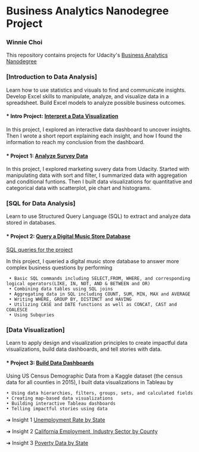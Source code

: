# Business Analytics Nanodegree Project

### Winnie Choi
This repository contains projects for Udacity's [Business Analytics Nanodegree](https://www.udacity.com/course/business-analytics-nanodegree--nd098) 

### [Introduction to Data Analysis]
Learn how to use statistics and visuals to find and communicate insights. Develop Excel skills to manipulate, analyze, and visualize data in a spreadsheet. Build Excel models to analyze possible business outcomes.

#### * Intro Project: [Interpret a Data Visualization](https://github.com/winniec228/Business-Analytics-Nanodegree-Project/blob/master/Project_Madrid%20in%20Detail.pdf) 
In this project, I explored an interactive data dashboard to uncover insights. Then I wrote a short report explaining each insight, and how I found the information to reach my conclusion from the dashboard.

#### * Project 1: [Analyze Survey Data](https://github.com/winniec228/Business-Analytics-Nanodegree-Project/blob/master/Analyze%20Udacity%20Survey%20Data.pdf)
In this project, I explored marketing suvery data from Udacity. Started with manipulating data with sort and filter, I summarized data with aggregation and conditional funtions. Then I built data visualizations for quantitative and categorical data with scatterplot, pie chart and histograms. 

### [SQL for Data Analysis]
Learn to use Structured Query Language (SQL) to extract and analyze data stored in databases.

#### * Project 2: [Query a Digital Music Store Database](https://github.com/winniec228/Business-Analytics-Nanodegree-Project/blob/master/SQL_Digital%20Music%20Store%20Database.pdf)
  [SQL queries for the project](https://github.com/winniec228/Business-Analytics-Nanodegree-Project/blob/master/Project_queries.txt)
  
In this project, I queried a digital music store database to answer more complex business questions by performing 
     
     • Basic SQL commands including SELECT,FROM, WHERE, and corresponding logical operators(LIKE, IN, NOT, AND & BETWEEN and OR)
     • Combining data tables using SQL joins
     • Aggregating data in SQL including COUNT, SUM, MIN, MAX and AVERAGE
     • Writing WHERE, GROUP BY, DISTINCT and HAVING 
     • Utilizing CASE and DATE functions as well as CONCAT, CAST and COALESCE 
     • Using Subquries 

### [Data Visualization]
Learn to apply design and visualization principles to create impactful data visualizations, build data dashboards, and tell stories with data.

#### * Project 3: [Build Data Dashboards](https://github.com/winniec228/Business-Analytics-Nanodegree-Project/blob/master/Data%20Visualization_US%20Census%20Demographic%20data.pdf)
Using US Census Demographic Data from a Kaggle dataset (the census data for all counties in 2015), I built data visualizations in Tableau by 

    • Using data hierarchies, filters, groups, sets, and calculated fields
    • Creating map-based data visualizations
    • Building interactive Tableau dashboards
    • Telling impactful stories using data

➔  Insight 1  [Unemployment Rate by State](https://public.tableau.com/profile/winnie.choi#!/vizhome/2015USUnemploymentbyState/Dashboard1)

➔  Insight 2  [California Employment, Industry Sector by County](https://public.tableau.com/profile/winnie.choi#!/vizhome/CaliforniaDatabyCounty/Dashboard1?publish=yes)

➔  Insight 3  [Poverty Data by State](https://public.tableau.com/profile/winnie.choi#!/vizhome/PovertyDatabyState/Dashboard1?publish=yes)


